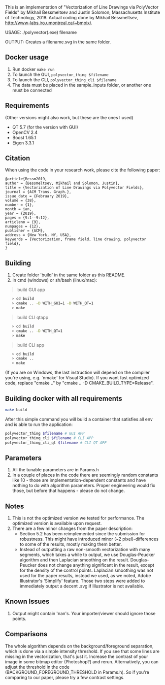This is an implementation of "Vectorization of Line Drawings via PolyVector Fields" by Mikhail Bessmeltsev and Justin Solomon, Massachusetts Institute of Technology, 2018. 
Actual coding done by Mikhail Bessmeltsev, http://www-labs.iro.umontreal.ca/~bmpix/.

USAGE:
./polyvector(.exe) filename

OUTPUT:
Creates a filename.svg in the same folder. 

## Docker usage

1. Run docker ```make run```
2. To launch the GUI, ```polyvector_thing $filename```
3. To launch the CLI, ```polyvector_thing_cli $filename```
4. The data must be placed in the sample_inputs folder, or another one must be connected

## Requirements

(Other versions might also work, but these are the ones I used)
- QT 5.7 (for the version with GUI)
- OpenCV 2.4
- Boost 1.65.1
- Eigen 3.3.1

## Citation

When using the code in your research work, please cite the following paper:

    @article{Bessm2019,
    author = {Bessmeltsev, Mikhail and Solomon, Justin},
    title = {Vectorization of Line Drawings via Polyvector Fields},
    journal = {ACM Trans. Graph.},
    issue_date = {February 2019},
    volume = {38},
    number = {1},
    month = jan,
    year = {2019},
    pages = {9:1--9:12},
    articleno = {9},
    numpages = {12},
    publisher = {ACM},
    address = {New York, NY, USA},
    keywords = {Vectorization, frame field, line drawing, polyvector field},
    } 


## Building

1. Create folder 'build' in the same folder as this README.  
2. In cmd (windows) or sh/bash (linux/mac): 

> build GUI app

```bash 
   > cd build  
   > cmake .. -D WITH_GUI=1 -D WITH_QT=1  
   > make
```

> build CLI qtapp

```bash 
   > cd build  
   > cmake .. -D WITH_QT=1  
   > make  
```

> build CLI app

```bash 
   > cd build  
   > cmake ..
   > make  
```

(If you are on Windows, the last instruction will depend on the compiler you're using, e.g. 'nmake' for Visual Studio). If you want fast optimized code, replace "cmake .." by "cmake .. -D CMAKE_BUILD_TYPE=Release".

## Building docker with all requirements

```bash
make build
```

After this simple command you will build a container that satisfies all env and is able to run the application:

```bash
polyvector_thing $filename # GUI APP
polyvector_thing_cli $filename # CLI APP
polyvector_thing_cli_qt $filename # CLI QT APP
```

## Parameters

1. All the tunable parameters are in Params.h
2. In a couple of places in the code there are seemingly random constants like 10 - those are implementation-dependent constants and have nothing to do with algorithm parameters. Proper engineering would fix those, but before that happens - please do not change.

## Notes

1. This is not the optimized version we tested for performance. The optimized version is available upon request.
2. There are a few minor changes from the paper description:
	- Section 5.2 has been reimplemented since the submission for robustness. This might have introduced minor (~2 pixel)-differences to some of the results, mostly making them better.
	- Instead of outputting a raw non-smooth vectorization with many segments, which takes a while to output, we use Douglas-Peucker algorithm and then Laplacian smoothing on the result. Douglas-Peucker does not change anything significant in the result, except for the density of the control points. Laplacian smoothing was not used for the paper results, instead we used, as we noted, Adobe Illustrator's 'Simplify' feature. Those two steps were added to immediately output a decent .svg if Illustrator is not available.

## Known Issues

1. Output might contain 'nan's. Your importer/viewer should ignore those points.

## Comparisons

The whole algorithm depends on the background/foreground separation, which is done via a simple intensity threshold. If you see that some lines are missing in the vectorization, that's just it. Increase the contrast of your image in some bitmap editor (Photoshop?) and rerun. Alternatively, you can adjust the threshold in the code (BACKGROUND_FOREGROUND_THRESHOLD in Params.h). So if you're comparing to our paper, please try a few contrast settings.